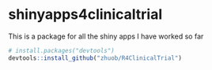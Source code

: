 # shinyapps4clinicaltrial



This is a package for all the shiny apps I have worked so far

``` r
# install.packages("devtools")
devtools::install_github("zhuob/R4ClinicalTrial")
```

